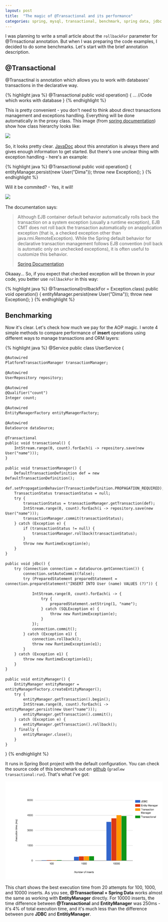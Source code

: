 ```yaml
---
layout: post
title:  "The magic of @Transactional and its performance"
categories: spring, mysql, transactional, benchmark, spring data, jdbc
---
```

I was planning to write a small article about the `rollbackFor` parameter for @Trnsactional annotation. But when I
was preparing the code examples, I decided to do some benchmarks. Let's start with the brief annotation description.

## @Transactional

@Transactinal is annotation which allows you to work with databases' transactions in the declarative way.

{% highlight java %}
@Transactional
public void operation() {
    ... //Code which works with database
}
{% endhighlight %}

This is pretty convenient - you don't need to think about direct transactions management and exceptions handling.
Everything will be done automatically in the proxy class. This image
(from [spring documentation](http://docs.spring.io/spring/docs/current/spring-framework-reference/html/transaction.html)) show how class
hierarchy looks like:

<p>
<img src="http://docs.spring.io/spring/docs/current/spring-framework-reference/html/images/tx.png" />
</p>

So, it looks pretty clear. [JavaDoc](http://docs.spring.io/spring/docs/current/javadoc-api/org/springframework/transaction/annotation/Transactional.html)
about this annotation is always there and gives enough information to get started. But there's one unclear thing with
exception handling - here's an example:

{% highlight java %}
@Transactional
public void operation() {
    entityManager.persist(new User("Dima"));
    throw new Exception();
}
{% endhighlight %}

Will it be commited? - Yes, it will!

<p>
<img width="300" src="http://vignette2.wikia.nocookie.net/epicrapbattlesofhistory/images/5/59/Stare-What-GIF.gif/revision/latest?cb=20140928165911"/>
</p>

The documentation says:

>Although EJB container default behavior automatically rolls back the transaction on a system exception
(usually a runtime exception), EJB CMT does not roll back the transaction automatically on anapplication
exception (that is, a checked exception other than java.rmi.RemoteException). While the Spring default
behavior for declarative transaction management follows EJB convention (roll back is automatic only on
unchecked exceptions), it is often useful to customize this behavior.
>
> [Spring Documentation](http://docs.spring.io/spring/docs/current/spring-framework-reference/html/transaction.html#transaction-declarative)

Okaaay...
So, if you expect that checked exception will be thrown in your code, you better use `rollbackFor` in this way:

{% highlight java %}
@Transactional(rollbackFor = Exception.class)
public void operation() {
    entityManager.persist(new User("Dima"));
    throw new Exception();
}
{% endhighlight %}

## Benchmarking

Now it's clear. Let's check how much we pay for the AOP magic.
I wrote 4 simple methods to compare performance of **insert** operations using different ways to manage transactions and ORM layers:

{% highlight java %}
@Service
public class UserService {

    @Autowired
    PlatformTransactionManager transactionManager;

    @Autowired
    UserRepository repository;

    @Autowired
    @Qualifier("count")
    Integer count;

    @Autowired
    EntityManagerFactory entityManagerFactory;

    @Autowired
    DataSource dataSource;

    @Transactional
    public void transactional() {
        IntStream.range(0, count).forEach(i -> repository.save(new User("name")));
    }

    public void transactionManager() {
        DefaultTransactionDefinition def = new DefaultTransactionDefinition();
        def.setPropagationBehavior(TransactionDefinition.PROPAGATION_REQUIRED);
        TransactionStatus transactionStatus = null;
        try {
            transactionStatus = transactionManager.getTransaction(def);
            IntStream.range(0, count).forEach(i -> repository.save(new User("name")));
            transactionManager.commit(transactionStatus);
        } catch (Exception e) {
            if (transactionStatus != null) {
                transactionManager.rollback(transactionStatus);
            }
            throw new RuntimeException(e);
        }
    }

    public void jdbc() {
        try (Connection connection = dataSource.getConnection()) {
            connection.setAutoCommit(false);
            try (PreparedStatement preparedStatement = connection.prepareStatement("INSERT INTO User (name) VALUES (?)")) {

                IntStream.range(0, count).forEach(i -> {
                    try {
                        preparedStatement.setString(1, "name");
                    } catch (SQLException e) {
                        throw new RuntimeException(e);
                    }
                });
                connection.commit();
            } catch (Exception e1) {
                connection.rollback();
                throw new RuntimeException(e1);
            }
        } catch (Exception e1) {
            throw new RuntimeException(e1);
        }
    }

    public void entityManager() {
        EntityManager entityManager = entityManagerFactory.createEntityManager();
        try {
            entityManager.getTransaction().begin();
            IntStream.range(0, count).forEach(i -> entityManager.persist(new User("name")));
            entityManager.getTransaction().commit();
        } catch (Exception e) {
            entityManager.getTransaction().rollback();
        } finally {
            entityManager.close();
        }
    }
}
{% endhighlight %}

It runs in Spring Boot project with the default configuration. You can check the source code of this benchmark out on [github](https://github.com/dimafeng/dimafeng-examples) (`gradlew transactional:run`). That's what I've got:

<p>
<img src="/assets/transactional1.png" class="img-responsive">
</p>

This chart shows the best execution time from 20 attempts for 100, 1000, and 10000 inserts. As you see, **@Transactional + Spring Data** works almost the same as working with **EntityManager** directly. For 10000 inserts, the time difference between **@Transactional** and **EntityManager** was 250ms - it's 4% of total execution time, and it's much less than the difference between pure **JDBC** and **EntitiyManager**.  
